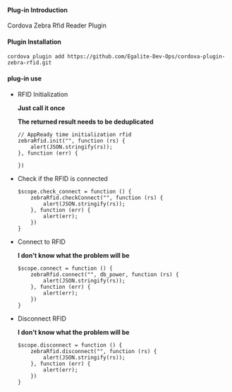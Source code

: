 #### Plug-in Introduction
Cordova Zebra Rfid Reader Plugin

#### Plugin Installation
`cordova plugin add https://github.com/Egalite-Dev-Ops/cordova-plugin-zebra-rfid.git`

#### plug-in use
- RFID Initialization
	
	**Just call it once**
	
	**The returned result needs to be deduplicated**
	```
	// AppReady time initialization rfid
	zebraRfid.init("", function (rs) {
		alert(JSON.stringify(rs));
	}, function (err) {
		
	})
	```
- Check if the RFID is connected
	```
	$scope.check_connect = function () {
		zebraRfid.checkConnect("", function (rs) {
			alert(JSON.stringify(rs));
		}, function (err) {
			alert(err);
		})
	}
	```


- Connect to RFID

	**I don't know what the problem will be**
	```
	$scope.connect = function () {
		zebraRfid.connect("", db_power, function (rs) {
			alert(JSON.stringify(rs));
		}, function (err) {
			alert(err);
		})
	}
	```

- Disconnect RFID

	**I don't know what the problem will be**
	```
	$scope.disconnect = function () {
		zebraRfid.disconnect("", function (rs) {
			alert(JSON.stringify(rs));
		}, function (err) {
			alert(err);
		})
	}
	```